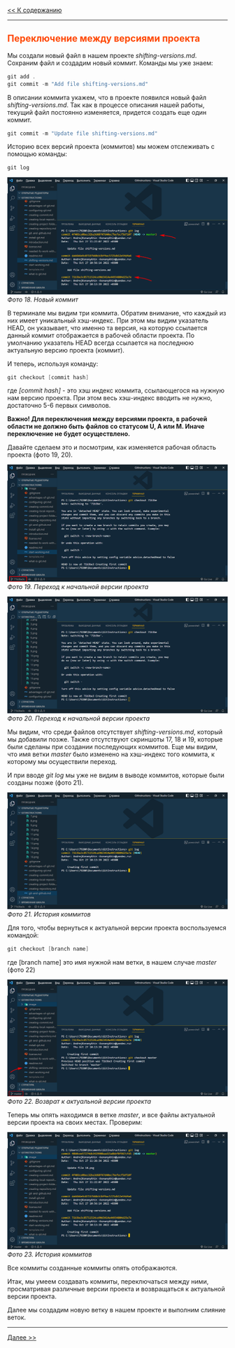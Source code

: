 <style>h2{color:#ff4800}</style>

[<< К содержанию](readme.md)

---

## Переключение между версиями проекта

Мы создали новый файл в нашем проекте _shifting-versions.md_. Сохраним файл и создадим новый коммит. Команды мы уже знаем:

```powershell
git add .
git commit -m "Add file shifting-versions.md"
```

В описании коммита укажем, что в проекте появился новый файл _shifting-versions.md_. Так как в процессе описания нашей работы, текущий файл постоянно изменяется, придется создать еще один коммит.

```powershell
git commit -m "Update file shifting-versions.md"
```

Историю всех версий проекта (коммитов) мы можем отслеживать с помощью команды:

```powershell
git log
```

![Новый коммит](image/18.png)
_Фото 18. Новый коммит_

В терминале мы видим три коммита. Обратим внимание, что каждый из них имеет уникальный хэш-индекс. При этом мы видим указатель HEAD, он указывает, что именно та версия, на которую ссылается данный коммит отображается в рабочей области проекта. По умолчанию указатель HEAD всегда ссылается на последнюю актуальную версию проекта (коммит).

И теперь, используя команду:

```powershell
git checkout [commit hash]
```

где _[commit hash]_ - это хэш индекс коммита, ссылающегося на нужную нам версию проекта. При этом весь хэш-индекс вводить не нужно, достаточно 5-6 первых символов.

**Важно! Для переключения между версиями проекта, в рабочей области не должно быть файлов со статусом U, A или М. Иначе переключение не будет осуществлено.**

Давайте сделаем это и посмотрим, как изменяется рабочая область проекта (фото 19, 20).

![Переход к начальной версии проекта](image/19.png)
_Фото 19. Переход к начальной версии проекта_

![Переход к начальной версии проекта](image/20.png)
_Фото 20. Переход к начальной версии проекта_

Мы видим, что среди файлов отсутствует _shifting-versions.md_, который мы добавили позже. Также отсутствуют скриншоты 17, 18 и 19, которые были сделаны при создании последующих коммитов. Еще мы видим, что имя ветки _master_ было изменено на хэш-индекс того коммита, к которому мы осуществили переход.

И при вводе _git log_ мы уже не видим в выводе коммитов, которые были созданы позже (фото 21).

![История коммитов](image/21.png)
_Фото 21. История коммитов_

Для того, чтобы вернуться к актуальной версии проекта воспользуемся командой:

```powershell
git checkout [branch name]
```

где [branch name] это имя нужной нам ветки, в нашем случае _master_ (фото 22)

![Возврат к актуальной версии проекта](image/22.png)
_Фото 22. Возврат к актуальной версии проекта_

Теперь мы опять находимся в ветке _master_, и все файлы актуальной версии проекта на своих местах. Проверим:

![История коммитов](image/23.png)
_Фото 23. История коммитов_

Все коммиты созданные коммиты опять отображаются.

Итак, мы умеем создавать коммиты, переключаться между ними, просматривая различные версии проекта и возвращаться к актуальной версии проекта.

Далее мы создадим новую ветку в нашем проекте и выполним слияние веток.

---

[Далее >>](branches.md)
